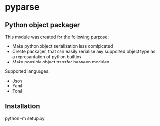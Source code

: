 # pyparse

## Python object packager

This module was created for the following purpose:

- Make python object serialization less comlpicated
- Create packager, that can easily serialise any supported object type as a represantation of python builtins
- Make possible object transfer between modules

Supported languages:

- Json
- Yaml
- Toml 

## Installation 

python -m setup.py 
